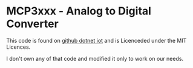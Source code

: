 # MCP3xxx - Analog to Digital Converter

This code is found on [github dotnet iot](https://github.com/dotnet/iot/tree/main/src/devices/Dhtxx) and is Licenceded under the MIT Licences.

I don't own any of that code and modified it only to work on our needs.